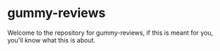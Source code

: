 # gummy-reviews

Welcome to the repository for gummy-reviews, if this is meant for you, you'll know what this is about.
